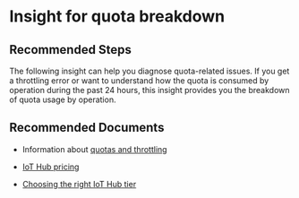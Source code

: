 <properties
  pagetitle="Insight for quota breakdown"
  description=""
  service="microsoft.devices"
  resource="iothubs"
  ms.author="yiygu"
  selfhelptype="Generic"
  supporttopicids="32630557,32630567"
  productpesids="15946"
  cloudenvironments="public, fairfax, mooncake, blackforest, ussec, usnat"
  disableclouds=""
  articleid="86fdb2d0-d63e-46ef-9311-21c32dce2ca0"
  ownershipid="AzureIot_IotHub" />
# Insight for quota breakdown

## **Recommended Steps**
The following insight can help you diagnose quota-related issues. If you get a throttling error or want to understand how the quota is consumed by operation during the past 24 hours, this insight provides you the breakdown of quota usage by operation.

## **Recommended Documents**
* Information about [quotas and throttling](https://docs.microsoft.com/azure/iot-hub/iot-hub-devguide-quotas-throttling#:~:text=Each%20IoT%20hub%20is%20provisioned%20with%20a%20certain,For%20more%20information%2C%20see%20Azure%20IoT%20Hub%20Pricing)

* [IoT Hub pricing](https://azure.microsoft.com/pricing/details/iot-hub/)

* [Choosing the right IoT Hub tier](https://docs.microsoft.com/azure/iot-hub/iot-hub-scaling)
